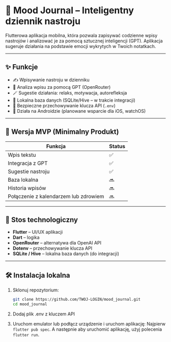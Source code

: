 # 🧠 Mood Journal – Inteligentny dziennik nastroju

Flutterowa aplikacja mobilna, która pozwala zapisywać codzienne wpisy nastrojów i analizować je za pomocą sztucznej inteligencji (GPT). Aplikacja sugeruje działania na podstawie emocji wykrytych w Twoich notatkach.

---

## ✨ Funkcje

- ✍️ Wpisywanie nastroju w dzienniku
- 🧠 Analiza wpisu za pomocą GPT (OpenRouter)
- 🪄 Sugestie działania: relaks, motywacja, autorefleksja
- 💾 Lokalna baza danych (SQLite/Hive – w trakcie integracji)
- 🔐 Bezpieczne przechowywanie klucza API (`.env`)
- 📱 Działa na Androidzie (planowane wsparcie dla iOS, watchOS)

---

## 🧪 Wersja MVP (Minimalny Produkt)

| Funkcja                 | Status |
|------------------------|--------|
| Wpis tekstu            | ✅     |
| Integracja z GPT       | ✅     |
| Sugestie nastroju      | ✅     |
| Baza lokalna           | 🔜     |
| Historia wpisów        | 🔜     |
| Połączenie z kalendarzem lub zdrowiem | 🔜     |

---

## 🧰 Stos technologiczny

- **Flutter** – UI/UX aplikacji
- **Dart** – logika
- **OpenRouter** – alternatywa dla OpenAI API
- **Dotenv** – przechowywanie klucza API
- **SQLite / Hive** – lokalna baza danych (do integracji)

---

## 🛠️ Instalacja lokalna

1. Sklonuj repozytorium:

   ```bash
   git clone https://github.com/TWOJ-LOGIN/mood_journal.git
   cd mood_journal
2. Dodaj plik .env z kluczem API
3. Uruchom emulator lub podłącz urządzenie i uruchom aplikację:
   Najpierw `flutter pub spec`.
   A następnie aby uruchomić aplikację, użyj polecenia `flutter run`.

